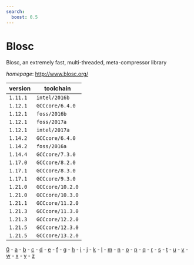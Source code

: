 ```yaml
---
search:
  boost: 0.5
---
```

# Blosc

Blosc, an extremely fast, multi-threaded, meta-compressor library

*homepage*: <http://www.blosc.org/>

version | toolchain
--------|----------
``1.11.1`` | ``intel/2016b``
``1.12.1`` | ``GCCcore/6.4.0``
``1.12.1`` | ``foss/2016b``
``1.12.1`` | ``foss/2017a``
``1.12.1`` | ``intel/2017a``
``1.14.2`` | ``GCCcore/6.4.0``
``1.14.2`` | ``foss/2016a``
``1.14.4`` | ``GCCcore/7.3.0``
``1.17.0`` | ``GCCcore/8.2.0``
``1.17.1`` | ``GCCcore/8.3.0``
``1.17.1`` | ``GCCcore/9.3.0``
``1.21.0`` | ``GCCcore/10.2.0``
``1.21.0`` | ``GCCcore/10.3.0``
``1.21.1`` | ``GCCcore/11.2.0``
``1.21.3`` | ``GCCcore/11.3.0``
``1.21.3`` | ``GCCcore/12.2.0``
``1.21.5`` | ``GCCcore/12.3.0``
``1.21.5`` | ``GCCcore/13.2.0``

[0](../0/index.md) - [a](../a/index.md) - [b](../b/index.md) - [c](../c/index.md) - [d](../d/index.md) - [e](../e/index.md) - [f](../f/index.md) - [g](../g/index.md) - [h](../h/index.md) - [i](../i/index.md) - [j](../j/index.md) - [k](../k/index.md) - [l](../l/index.md) - [m](../m/index.md) - [n](../n/index.md) - [o](../o/index.md) - [p](../p/index.md) - [q](../q/index.md) - [r](../r/index.md) - [s](../s/index.md) - [t](../t/index.md) - [u](../u/index.md) - [v](../v/index.md) - [w](../w/index.md) - [x](../x/index.md) - [y](../y/index.md) - [z](../z/index.md)

